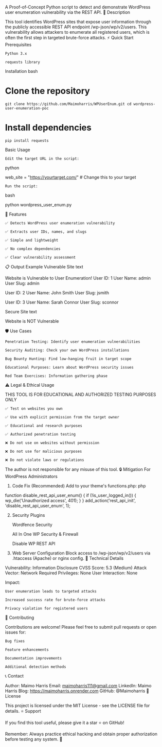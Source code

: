 A Proof-of-Concept Python script to detect and demonstrate WordPress user enumeration vulnerability via the REST API.
🚨 Description

This tool identifies WordPress sites that expose user information through the publicly accessible REST API endpoint /wp-json/wp/v2/users. This vulnerability allows attackers to enumerate all registered users, which is often the first step in targeted brute-force attacks.
⚡ Quick Start
Prerequisites

    Python 3.x

    requests library

Installation
bash

# Clone the repository
`git clone https://github.com/Maimoharris/WPUserEnum.git
cd wordpress-user-enumeration-poc`

# Install dependencies
`pip install requests`

Basic Usage

    Edit the target URL in the script:

python

web_site = "https://yourtarget.com/"  # Change this to your target

    Run the script:

bash

python wordpress_user_enum.py


🎯 Features

    ✅ Detects WordPress user enumeration vulnerability

    ✅ Extracts user IDs, names, and slugs

    ✅ Simple and lightweight

    ✅ No complex dependencies

    ✅ Clear vulnerability assessment

📋 Output Example
Vulnerable Site
text

Website is Vulnerable to User Enumeration!
User ID: 1
User Name: admin
User Slug: admin

User ID: 2
User Name: John Smith
User Slug: jsmith

User ID: 3
User Name: Sarah Connor
User Slug: sconnor

Secure Site
text

Website is NOT Vulnerable

🛡️ Use Cases

    Penetration Testing: Identify user enumeration vulnerabilities

    Security Auditing: Check your own WordPress installations

    Bug Bounty Hunting: Find low-hanging fruit in target scope

    Educational Purposes: Learn about WordPress security issues

    Red Team Exercises: Information gathering phase

⚠️ Legal & Ethical Usage

THIS TOOL IS FOR EDUCATIONAL AND AUTHORIZED TESTING PURPOSES ONLY

    ✅ Test on websites you own

    ✅ Use with explicit permission from the target owner

    ✅ Educational and research purposes

    ✅ Authorized penetration testing

    ❌ Do not use on websites without permission

    ❌ Do not use for malicious purposes

    ❌ Do not violate laws or regulations

The author is not responsible for any misuse of this tool.
🔒 Mitigation
For WordPress Administrators

1. Code Fix (Recommended)
Add to your theme's functions.php:
php

function disable_rest_api_user_enum() {
    if (!is_user_logged_in()) {
        wp_die('Unauthorized access', 401);
    }
}
add_action('rest_api_init', 'disable_rest_api_user_enum', 1);

2. Security Plugins

    Wordfence Security

    All In One WP Security & Firewall

    Disable WP REST API

3. Web Server Configuration
Block access to /wp-json/wp/v2/users via .htaccess (Apache) or nginx config.
📖 Technical Details

Vulnerability: Information Disclosure
CVSS Score: 5.3 (Medium)
Attack Vector: Network
Required Privileges: None
User Interaction: None

Impact:

    User enumeration leads to targeted attacks

    Increased success rate for brute-force attacks

    Privacy violation for registered users

🤝 Contributing

Contributions are welcome! Please feel free to submit pull requests or open issues for:

    Bug fixes

    Feature enhancements

    Documentation improvements

    Additional detection methods

📞 Contact

Author: Maimo Harris
Email: maimoharris111@gmail.com
LinkedIn: Maimo Harris
Blog: https://maimoharris.onrender.com
GitHub: @Maimoharris
📄 License

This project is licensed under the MIT License - see the LICENSE file for details.
⭐ Support

If you find this tool useful, please give it a star ⭐ on GitHub!

Remember: Always practice ethical hacking and obtain proper authorization before testing any system. 🔐
